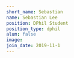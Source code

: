 ```yaml
---
short_name: Sebastian
name: Sebastian Lee
position: DPhil Student
position_type: dphil
alum: false
image: 
join_date: 2019-11-1
---
```

